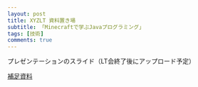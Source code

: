 ```yaml
---
layout: post
title: XYZLT 資料置き場
subtitle: 「Minecraftで学ぶJavaプログラミング」
tags: [技術]
comments: true
---
```


プレゼンテーションのスライド（LT会終了後にアップロード予定）

[補足資料](https://www.chart.co.jp/goods/kyokasho/30kyokasho/rika/chigaku/k_gen.html)
